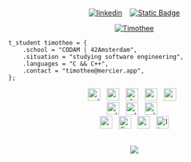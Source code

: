 <div align="center">
<br>
	
[![linkedin](https://img.shields.io/badge/-timothee-313131?style=flat-square&labelColor=green&logo=LinkedIn&logoColor=black&color=green)](https://www.linkedin.com/in/timotheem/) &nbsp;&nbsp; [![Static Badge](https://img.shields.io/badge/-myGitea-313131?style=flat-square&labelColor=green&logo=Gitea&logoColor=black&color=green)](https://git.devo.pw/timothee)

[![Timothee](https://github-production-user-asset-6210df.s3.amazonaws.com/94700601/273194633-dfe7185d-72bf-4e98-9ec0-11fc2a39d074.gif)](https://git.devo.pw/timothee)

</div>

```
t_student timothee = {
    .school = "CODAM | 42Amsterdam",
    .situation = "studying software engineering",
    .languages = "C && C++",
    .contact = "timothee@mercier.app",
}; 
```
<div align="center">
  <img src="https://img.shields.io/badge/C++-00599C?logo=cplusplus&logoColor=white&style=for-the-badge" height="25" alt="cplusplus logo"  />
  <img width="5" />
  <img src="https://img.shields.io/badge/C-A8B9CC?logo=c&logoColor=black&style=for-the-badge" height="25" alt="c logo"  />
  <img width="5" />
  <img src="https://img.shields.io/badge/Docker-2496ED?logo=docker&logoColor=white&style=for-the-badge" height="25" alt="docker logo"  />
  <img width="5" />
  <img src="https://img.shields.io/badge/WooCommerce-96588A?logo=woocommerce&logoColor=white&style=for-the-badge" height="25" alt="woocommerce logo"  />
  <img width="5" />
  <img src="https://img.shields.io/badge/WordPress-21759B?logo=wordpress&logoColor=white&style=for-the-badge" height="25" alt="wordpress logo"  />
  <img width="5" /><br>
  <img src="https://img.shields.io/badge/Adobe Illustrator-FF9A00?logo=adobeillustrator&logoColor=black&style=for-the-badge" height="25" alt="adobeillustrator logo"  />
  <img width="5" />
  <img src="https://img.shields.io/badge/Adobe Photoshop-31A8FF?logo=adobephotoshop&logoColor=black&style=for-the-badge" height="25" alt="adobephotoshop logo"  />
  <img width="5" />
  <img src="https://img.shields.io/badge/Adobe Premiere Pro-9999FF?logo=adobepremierepro&logoColor=black&style=for-the-badge" height="25" alt="adobepremierepro logo"  />
  <img width="5" /><br>
  <img src="https://img.shields.io/badge/Canva-00C4CC?logo=canva&logoColor=black&style=for-the-badge" height="25" alt="canva logo"  />
  <img width="5" />
  <img src="https://img.shields.io/badge/Figma-F24E1E?logo=figma&logoColor=white&style=for-the-badge" height="25" alt="figma logo"  />
  <img width="5" />
  <img src="https://img.shields.io/badge/Apple-000000?logo=apple&logoColor=white&style=for-the-badge" height="25" alt="apple logo"  />
  <img width="5" />
  <img src="https://img.shields.io/badge/Linux-FCC624?logo=linux&logoColor=black&style=for-the-badge" height="25" alt="linux logo"  />

<br><img src="https://cdn.zmescience.com/wp-content/uploads/2016/11/adIQY0faHJIPK.gif"></div>




 <br></td>
    </tr>
</table>
</div>
</div>
